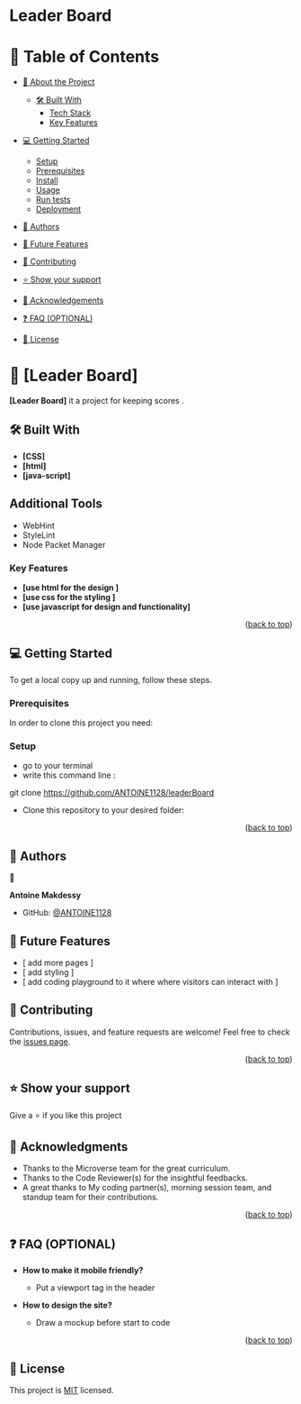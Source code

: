 <a name="Leader Board"></a>

  <h1><b>Leader Board</b></h1>

</div>

# 📗 Table of Contents

- [📖 About the Project](#about-project)
  - [🛠 Built With](#built-with)
    - [Tech Stack](#tech-stack)
    - [Key Features](#key-features)
  
- [💻 Getting Started](#getting-started)
  - [Setup](#setup)
  - [Prerequisites](#prerequisites)
  - [Install](#install)
  - [Usage](#usage)
  - [Run tests](#run-tests)
  - [Deployment](#triangular_flag_on_post-deployment)
- [👥 Authors](#authors)
- [🔭 Future Features](#future-features)
- [🤝 Contributing](#contributing)
- [⭐️ Show your support](#support)
- [🙏 Acknowledgements](#acknowledgements)
- [❓ FAQ (OPTIONAL)](#faq)
- [📝 License](#license)

# 📖 [Leader Board] <a name="Leader Board"></a>

**[Leader Board]** it a project for keeping scores . 

## 🛠 Built With <a name="built-with"></a>

- **[CSS]**
- **[html]**
- **[java-script]**

## Additional Tools

- WebHint
- StyleLint
- Node Packet Manager
### Key Features <a name="key-features"></a>

- **[use html for the design ]**
- **[use css for the styling ]**
- **[use javascript for design and functionality]**
<p align="right">(<a href="#readme-top">back to top</a>)</p>


## 💻 Getting Started <a name="getting-started"></a>

To get a local copy up and running, follow these steps.

### Prerequisites

In order to clone this project you need:
 ### Setup
-  go to your terminal 
- write this command line : 

git clone https://github.com/ANTOINE1128/leaderBoard

- Clone this repository to your desired folder:

<p align="right">(<a href="#readme-top">back to top</a>)</p>

## 👥 Authors <a name="authors"></a>

👤 

 **Antoine Makdessy**
 

- GitHub: [@ANTOINE1128](https://github.com/ANTOINE1128)

## 🔭 Future Features <a name="future-features"></a>

- [ add more pages ] 
- [ add styling ]
- [ add coding playground to it where where visitors can interact with ]

## 🤝 Contributing <a name="contributing"></a>

Contributions, issues, and feature requests are welcome!
Feel free to check the [issues page](https://antoine1128.github.io/leaderBoard/issues).

<p align="right">(<a href="#readme-top">back to top</a>)</p>



## ⭐️ Show your support <a name="support"></a>

Give a ⭐️ if you like this project 


## 🙏 Acknowledgments <a name="acknowledgements"></a>
- Thanks to the Microverse team for the great curriculum.
- Thanks to the Code Reviewer(s) for the insightful feedbacks.
- A great thanks to My coding partner(s), morning session team, and standup team for their contributions.


<p align="right">(<a href="#readme-top">back to top</a>)</p>


## ❓ FAQ (OPTIONAL) <a name="faq"></a>

- **How to make it mobile friendly?**

  - Put a viewport tag in the header

- **How to design the site?**

  - Draw a mockup before start to code

<p align="right">(<a href="#readme-top">back to top</a>)</p>


## 📝 License <a name="license"></a>

This project is [MIT](./LICENSE) licensed.
